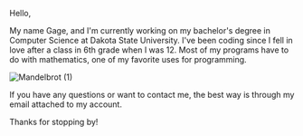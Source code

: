 Hello,

My name Gage, and I'm currently working on my bachelor's degree in Computer Science at Dakota State University. I've been coding since I fell in love after a class in 6th grade when I was 12. Most of my programs have to do with mathematics, one of my favorite uses for programming. 

![Mandelbrot (1)](https://user-images.githubusercontent.com/61923833/144770341-0141b460-0937-4ffb-8928-98adf9869d43.png)

If you have any questions or want to contact me, the best way is through my email attached to my account.

Thanks for stopping by!

<!---
GageSch/GageSch is a ✨ special ✨ repository because its `README.md` (this file) appears on your GitHub profile.
You can click the Preview link to take a look at your changes.
--->
